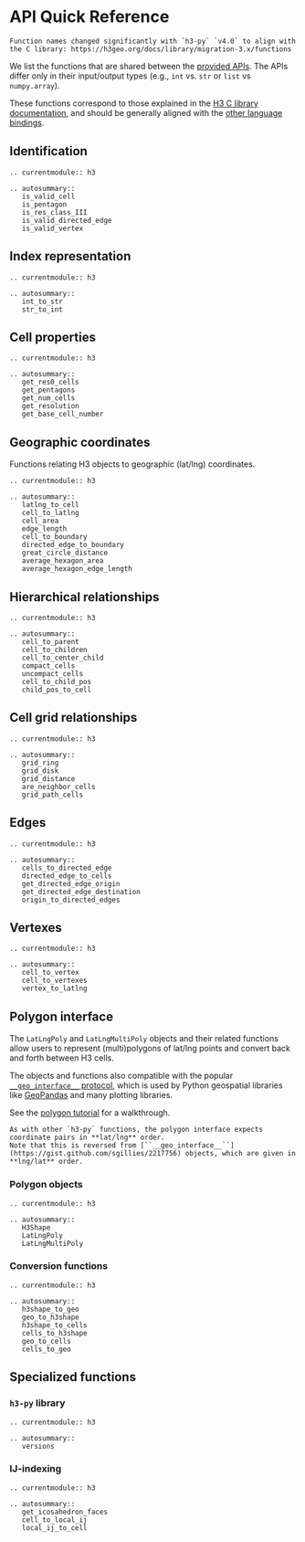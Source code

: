 # API Quick Reference

```{tip}
Function names changed significantly with `h3-py` `v4.0` to align with the C library: https://h3geo.org/docs/library/migration-3.x/functions
```

We list the functions that are shared between the
[provided APIs](api_comparison).
The APIs differ only in their input/output types
(e.g., `int` vs. `str` or `list` vs `numpy.array`).

These functions correspond to those explained in the
[H3 C library documentation](https://h3geo.org/docs/api/indexing),
and should be generally aligned with the
[other language bindings](https://h3geo.org/docs/community/bindings).

## Identification

```{eval-rst}
.. currentmodule:: h3

.. autosummary::
   is_valid_cell
   is_pentagon
   is_res_class_III
   is_valid_directed_edge
   is_valid_vertex
```

## Index representation

```{eval-rst}
.. currentmodule:: h3

.. autosummary::
   int_to_str
   str_to_int
```


## Cell properties

```{eval-rst}
.. currentmodule:: h3

.. autosummary::
   get_res0_cells
   get_pentagons
   get_num_cells
   get_resolution
   get_base_cell_number
```

## Geographic coordinates

Functions relating H3 objects to geographic (lat/lng) coordinates.

```{eval-rst}
.. currentmodule:: h3

.. autosummary::
   latlng_to_cell
   cell_to_latlng
   cell_area
   edge_length
   cell_to_boundary
   directed_edge_to_boundary
   great_circle_distance
   average_hexagon_area
   average_hexagon_edge_length
```

## Hierarchical relationships

```{eval-rst}
.. currentmodule:: h3

.. autosummary::
   cell_to_parent
   cell_to_children
   cell_to_center_child
   compact_cells
   uncompact_cells
   cell_to_child_pos
   child_pos_to_cell
```

## Cell grid relationships

```{eval-rst}
.. currentmodule:: h3

.. autosummary::
   grid_ring
   grid_disk
   grid_distance
   are_neighbor_cells
   grid_path_cells
```

## Edges

```{eval-rst}
.. currentmodule:: h3

.. autosummary::
   cells_to_directed_edge
   directed_edge_to_cells
   get_directed_edge_origin
   get_directed_edge_destination
   origin_to_directed_edges
```

## Vertexes

```{eval-rst}
.. currentmodule:: h3

.. autosummary::
   cell_to_vertex
   cell_to_vertexes
   vertex_to_latlng
```

## Polygon interface

The ``LatLngPoly`` and ``LatLngMultiPoly`` objects and their related functions allow users to represent (multi)polygons of lat/lng points and convert back and forth between H3 cells.

The objects and functions also compatible with the popular [``__geo_interface__`` protocol](https://gist.github.com/sgillies/2217756), which is used by Python geospatial libraries like [GeoPandas](https://geopandas.org/en/stable/docs/reference/api/geopandas.GeoDataFrame.__geo_interface__.html) and many plotting libraries.

See the [polygon tutorial](./polygon_tutorial.ipynb) for a walkthrough.

```{tip}
As with other `h3-py` functions, the polygon interface expects coordinate pairs in **lat/lng** order.
Note that this is reversed from [``__geo_interface__``](https://gist.github.com/sgillies/2217756) objects, which are given in **lng/lat** order.
```

### Polygon objects

```{eval-rst}
.. currentmodule:: h3

.. autosummary::
   H3Shape
   LatLngPoly
   LatLngMultiPoly
```

### Conversion functions

```{eval-rst}
.. currentmodule:: h3

.. autosummary::
   h3shape_to_geo
   geo_to_h3shape
   h3shape_to_cells
   cells_to_h3shape
   geo_to_cells
   cells_to_geo
```


## Specialized functions

### `h3-py` library

```{eval-rst}
.. currentmodule:: h3

.. autosummary::
   versions
```

### IJ-indexing

```{eval-rst}
.. currentmodule:: h3

.. autosummary::
   get_icosahedron_faces
   cell_to_local_ij
   local_ij_to_cell
```
